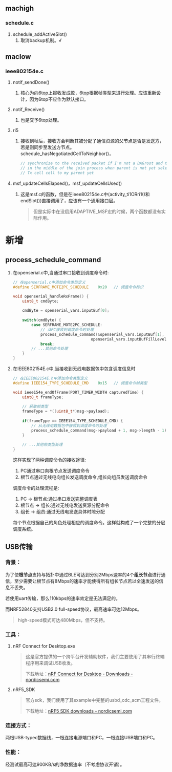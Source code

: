 

## machigh

### schedule.c

1. schedule_addActiveSlot()
   1. 取消backup机制。√

## maclow

### ieee802154e.c

1. notif_sendDone()

   1. 核心为向6top上报收发成败，6top根据帧类型来进行处理。应该重新设计，因为6top不应作为默认接口。

2. notif_Receive()

   1. 也是交予6top处理。

3. ri5

   1. 接收到帧后，接收方会判断其被分配了通信资源的父节点是否是发送方，若是则同步至发送方节点。schedule_hasNegotiatedCellToNeighbor()，

      ```c
      // synchronize to the received packet if I'm not a DAGroot and this is my preferred parent or in case I'm
      // in the middle of the join process when parent is not yet selected or in case I don't have an autonomous
      // Tx cell cell to my parent yet
      ```

4. msf_updateCellsElapsed()，msf_updateCellsUsed()

   1. 这是msf.c的函数，但是在ieee802154e.c中(activity_ti1ORri1()和endSlot())直接调用了，应该有一个通用接口层。

      > 但是实际中在没启用ADAPTIVE_MSF宏的时候，两个函数都没有实际作用。

# 新增

## process_schedule_command

1. 在openserial.c中,当通过串口接收到调度命令时:

   ```c
   // 在openserial.c中添加命令类型定义
   #define SERFRAME_MOTE2PC_SCHEDULE    0x20   // 调度命令标识
   
   void openserial_handleRxFrame() {
       uint8_t cmdByte;
       
       cmdByte = openserial_vars.inputBuf[0];
       
       switch(cmdByte) {
           case SERFRAME_MOTE2PC_SCHEDULE:
               // 从PC接收到调度命令时处理
               process_schedule_command(&openserial_vars.inputBuf[1],
                                     openserial_vars.inputBufFillLevel-1);
               break;
           // ...其他命令处理
       }
   }
   ```

2. 在IEEE802154E.c中,当接收到无线电数据包中包含调度信息时

   ```c
   // 在IEEE802154E.h中添加命令类型定义 
   #define IEEE154_TYPE_SCHEDULE_CMD    0x15   // 调度命令帧类型
   
   void ieee154e_endOfFrame(PORT_TIMER_WIDTH capturedTime) {
       uint8_t frameType;
       
       // 获取帧类型
       frameType = *((uint8_t*)msg->payload);
       
       if(frameType == IEEE154_TYPE_SCHEDULE_CMD) {
           // 从无线电数据包中接收到调度命令时处理
           process_schedule_command(msg->payload + 1, msg->length - 1);
       }
       
       // ...其他帧类型处理
   }
   ```

   这样实现了两种调度命令的接收途径:

   1. PC通过串口向根节点发送调度命令
   2. 根节点通过无线电向组长发送调度命令,组长向组员发送调度命令

   调度命令的处理流程是:

   1. PC -> 根节点:通过串口发送完整调度表
   2. 根节点 -> 组长:通过无线电发送资源分配命令
   3. 组长 -> 组员:通过无线电发送具体时隙分配

   每个节点根据自己的角色处理相应的调度命令。这样就构成了一个完整的分层调度系统。



## USB传输

### 背景：

为了使**根节点**支持与拓扑中通过BLE可达到分别2Mbps速率的4个**组长节点**进行通信，至少需要让根节点有8Mbps的速率才能使得所有组长节点若以全速发送的信息不丢失。

若使用uart传输，那么110kbps的速率肯定是无法满足的。

而NRF52840支持USB2.0 full-speed协议，最高速率可达12Mbps。

> high-speed模式可达480Mbps，但不支持。

### 工具：

1. nRF Connect for Desktop.exe

   > 这是官方提供的一个跨平台开发辅助软件，我们主要使用了其串行终端程序用来调试USB收发。
   >
   > 下载地址：[nRF Connect for Desktop - Downloads - nordicsemi.com](https://www.nordicsemi.com/Products/Development-tools/nRF-Connect-for-Desktop/Download#infotabs)

2. nRF5_SDK

   > 官方sdk，我们使用了其example中完整的usbd_cdc_acm工程文件。
   >
   > 下载地址：[nRF5 SDK downloads - nordicsemi.com](https://www.nordicsemi.com/Products/Development-software/nRF5-SDK/Download#infotabs)

### 连接方式：

两根USB-typec数据线，一根连接电源端口和PC，一根连接USB端口和PC。

### 性能：

经测试最高可达900KB/s的净数据速率（不考虑协议开销）。






